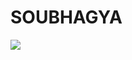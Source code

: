# SOUBHAGYA 

![](https://upload.wikimedia.org/wikipedia/commons/thumb/d/d9/Hello_%28yellow%29.svg/1280px-Hello_%28yellow%29.svg.png)